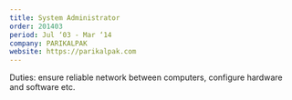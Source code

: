 ```yaml
---
title: System Administrator
order: 201403
period: Jul ‘03 - Mar ‘14
company: PARIKALPAK
website: https://parikalpak.com
---
```


Duties: ensure reliable network between computers, configure hardware and software etc.